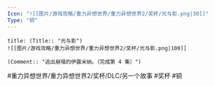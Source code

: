 ```yaml
---
Icon: "![[图片/游戏攻略/重力异想世界/重力异想世界2/奖杯/光与影.png|30]]"
Type: "铜"
---
```

```ad-common-bronze-trophy
title: (Title:: "光与影")
![[图片/游戏攻略/重力异想世界/重力异想世界2/奖杯/光与影.png|100]]

(Comment:: "逃出崩塌的伊露米纳。（完成第 4 集）")
```

#重力异想世界/重力异想世界2/奖杯/DLC/另一个故事 #奖杯 #铜
